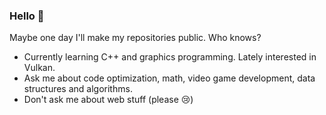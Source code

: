 
<!--
**yerkko/yerkko** is a ✨ _special_ ✨ repository because its `README.md` (this file) appears on your GitHub profile.

Here are some ideas to get you started:

- 🔭 I’m currently working on ...
- 🌱 I’m currently learning ...
- 👯 I’m looking to collaborate on ...
- 🤔 I’m looking for help with ...
- 💬 Ask me about ...
- 📫 How to reach me: ...
- 😄 Pronouns: ...
- ⚡ Fun fact: ...
-->

### Hello 🐧

Maybe one day I'll make my repositories public. Who knows? 

* Currently learning C++ and graphics programming. Lately interested in Vulkan.
* Ask me about code optimization, math, video game development, data structures and algorithms.
* Don't ask me about web stuff (please 😢)

